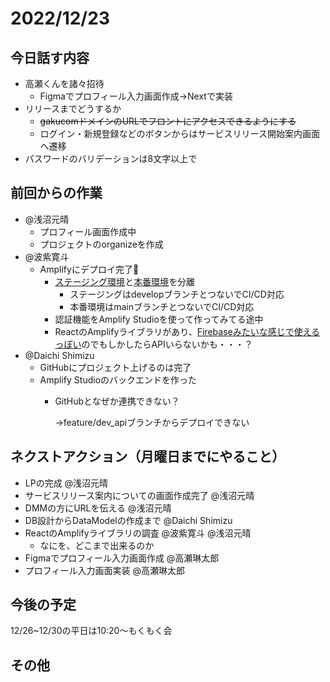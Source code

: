 # 2022/12/23

## 今日話す内容

- 高瀬くんを諸々招待
    - Figmaでプロフィール入力画面作成→Nextで実装
- リリースまでどうするか
    - ~~gakucomドメインのURLでフロントにアクセスできるようにする~~
    - ログイン・新規登録などのボタンからはサービスリリース開始案内画面へ遷移
- パスワードのバリデーションは8文字以上で

## 前回からの作業

- @浅沼元晴
    - プロフィール画面作成中
    - プロジェクトのorganizeを作成
- @波紫寛斗
    - Amplifyにデプロイ完了🎉
        - [ステージング環境](https://develop.d4geljt4zfgn8.amplifyapp.com/events)と[本番環境](https://main.d4geljt4zfgn8.amplifyapp.com/)を分離
            - ステージングはdevelopブランチとつないでCI/CD対応
            - 本番環境はmainブランチとつないでCI/CD対応
        - 認証機能をAmplify Studioを使って作ってみてる途中
        - ReactのAmplifyライブラリがあり、[Firebaseみたいな感じで使えるっぽい](https://qiita.com/N_H_tennis/items/9f52ed033e4bef379366)のでもしかしたらAPIいらないかも・・・？
- @Daichi Shimizu
    - GitHubにプロジェクト上げるのは完了
    - Amplify Studioのバックエンドを作った
        - GitHubとなぜか連携できない？
            
            →feature/dev_apiブランチからデプロイできない
            

## ネクストアクション（月曜日までにやること）

- LPの完成 @浅沼元晴
- サービスリリース案内についての画面作成完了 @浅沼元晴
- DMMの方にURLを伝える @浅沼元晴
- DB設計からDataModelの作成まで @Daichi Shimizu
- ReactのAmplifyライブラリの調査 @波紫寛斗 @浅沼元晴
    - なにを、どこまで出来るのか
- Figmaでプロフィール入力画面作成 @高瀬琳太郎
- プロフィール入力画面実装 @高瀬琳太郎

## 今後の予定

12/26~12/30の平日は10:20〜もくもく会

## その他
